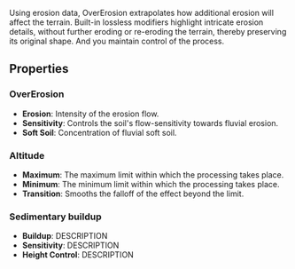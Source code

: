 Using erosion data, OverErosion extrapolates how additional erosion will affect the terrain. Built-in lossless modifiers highlight intricate erosion details, without further eroding or re-eroding the terrain, thereby preserving its original shape. And you maintain control of the process. 

## Properties
 
### OverErosion 
- **Erosion**: Intensity of the erosion flow.
- **Sensitivity**: Controls the soil's flow-sensitivity towards fluvial erosion.
- **Soft Soil**: Concentration of fluvial soft soil.
### Altitude 
- **Maximum**: The maximum limit within which the processing takes place.
- **Minimum**: The minimum limit within which the processing takes place.
- **Transition**: Smooths the falloff of the effect beyond the limit.
### Sedimentary buildup 
- **Buildup**: DESCRIPTION
- **Sensitivity**: DESCRIPTION
- **Height Control**: DESCRIPTION


